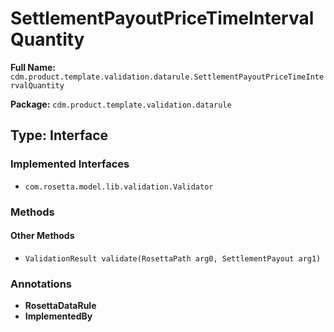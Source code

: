 # SettlementPayoutPriceTimeIntervalQuantity

**Full Name:** `cdm.product.template.validation.datarule.SettlementPayoutPriceTimeIntervalQuantity`

**Package:** `cdm.product.template.validation.datarule`

## Type: Interface

### Implemented Interfaces

- `com.rosetta.model.lib.validation.Validator`

### Methods

#### Other Methods

- `ValidationResult validate(RosettaPath arg0, SettlementPayout arg1)`

### Annotations

- **RosettaDataRule**
- **ImplementedBy**

